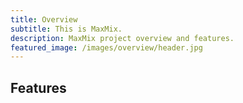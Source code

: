 ```yaml
---
title: Overview
subtitle: This is MaxMix.
description: MaxMix project overview and features.
featured_image: /images/overview/header.jpg
---
```


## Features
